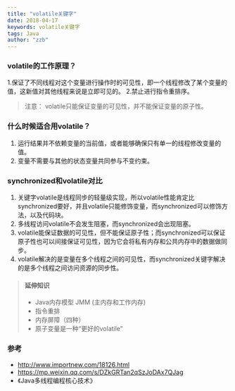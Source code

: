 ```yaml
---
title: "volatile关键字"
date: 2018-04-17
keywords: volatile关键字
tags: Java
author: "zzb"
---
```



###  volatile的工作原理？
 1.保证了不同线程对这个变量进行操作时的可见性，即一个线程修改了某个变量的值，这新值对其他线程来说是立即可见的。
 2.禁止进行指令重排序。

>注意：
volatile只能保证变量的可见性，并不能保证变量的原子性。

###  什么时候适合用volatile？
 1. 运行结果并不依赖变量的当前值，或者能够确保只有单一的线程修改变量的值。
 2. 变量不需要与其他的状态变量共同参与不变约束。

###  synchronized和volatile对比
 1. 关键字volatile是线程同步的轻量级实现，所以volatile性能肯定比synchronized要好，并且volatile只能修饰变量，而synchronized可以修饰方法，以及代码块。
 2. 多线程访问volatile不会发生阻塞，而synchronized会出现阻塞。
 3. volatile能保证数据的可见性，但不能保证原子性；而synchronized可以保证原子性也可以间接保证可见性，因为它会将私有内存和公共内存中的数据做同步。
 4. volatile解决的是变量在多个线程之间的可见性，而synchronized关键字解决的是多个线程之间访问资源的同步性。

>#### 延伸知识
> * Java内存模型 JMM (主内存和工作内存)
> * 指令重排
> * 内存屏障（四种）
> * 原子变量是一种“更好的volatile”

### 参考
* http://www.importnew.com/18126.html
* https://mp.weixin.qq.com/s/DZkGRTan2qSzJoDAx7QJag
* 《Java多线程编程核心技术》